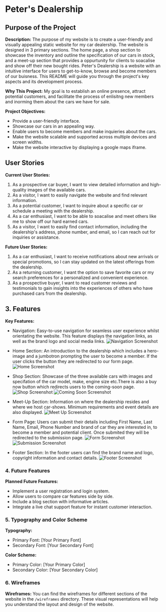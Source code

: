 # Peter's Dealership

## Purpose of the Project

**Description:**
The purpose of my website is to create a user-friendly and visually appealing static website for my car dealership. The website is designed in 3 primary sections. The home page, a shop section to showcase the inventory and outline the specification of our cars in stock, and a meet-up section that provides a oppurtunity for clients to soacalise and show off their new bought rides. Peter's Dealership is a website with an intuitive interface for users to get-to-know, browse and become members of our buisness. This README will guide you through the project's key aspects and its development process.

**Why This Project:**
My goal is to establish an online presence, attract potential customers, and facilitate the process of enlisitng new members and inorming them about the cars we have for sale.

**Project Objectives:**

- Provide a user-friendly interface.
- Showcase our cars in an appealing way.
- Enable users to become members and make inquieries about the cars.
- Make the website scalable and supported across multiple devices and screen widths.
- Make the website interactive by displaying a google maps iframe.
  
## User Stories

**Current User Stories:**

1. As a prospective car buyer, I want to view detailed information and high-quality images of the available cars.
2. As a visitor, I want to easily navigate the website and find relevant information.
3. As a potential customer, I want to inquire about a specific car or schedule a meeting with the dealership.
4. As a car enthusiast, I want to be able to soacalise and meet others like me to show off our hard earned cars.
5. As a visitor, I want to easily find contact information, including the dealership's address, phone number, and email, so I can reach out for inquiries or assistance.

**Future User Stories:**

1. As a car enthusiast, I want to receive notifications about new arrivals or special promotions, so I can stay updated on the latest offerings from the dealership.
2. As a returning customer, I want the option to save favorite cars or my search preferences for a personalized and convenient experience.
3. As a prospective buyer, I want to read customer reviews and testimonials to gain insights into the experiences of others who have purchased cars from the dealership.

## 3. Features

**Key Features:**

- Navigation: Easy-to-use navigation for seamless user experience whilst orientating the website. This feature displays the navigation links, as well as the brand logo and social media links.
![Navigation Screenshot]("assets/images/navigation.png")

- Home Section: An introduction to the dealership which includes a hero-image and a jumbotron prompting the user to become a member. If the user clicks the button they are redirected to our form page.
![Home Screenshot]("assets/images/home.png")

- Shop Section: Showcase of the three available cars with images and specifation of the car model, make, engine size etc.There is also a buy now button which redirects users to the coming-soon page.
![Shop Screenshot]("assets/images/shop.png")
![Coming Soon Screenshot]("assets/images/coming-soon.png")

- Meet-Up Section: Information on where the dealership resides and where we host car-shows. Minimum requirements and event details are also displayed.
![Meet Up Screenshot]("assets/images/meetups.png")

- Form Page: Users can submit their details including First Name, Last Name, Email, Phone Number and brand of car they are interested in, to become a member and potential client. Once submited they will be redirected to the submission page.
![Form Screenshot]("assets/images/form.png)
![Submission Screenshot]("assets/images/submission.png)

- Footer Section: In the footer users can find the brand name and logo, copyright information and contact details.
![Footer Screenshot]("assets/images/footer.png)

<!-- got up to here -->

### 4. Future Features

**Planned Future Features:**

- Implement a user registration and login system.
- Allow users to compare car features side by side.
- Include a blog section with informative articles.
- Integrate a live chat support feature for instant customer interaction.

### 5. Typography and Color Scheme

**Typography:**

- Primary Font: [Your Primary Font]
- Secondary Font: [Your Secondary Font]

**Color Scheme:**

- Primary Color: [Your Primary Color]
- Secondary Color: [Your Secondary Color]

### 6. Wireframes

**Wireframes:**
You can find the wireframes for different sections of the website in the `/wireframes` directory. These visual representations will help you understand the layout and design of the website.

